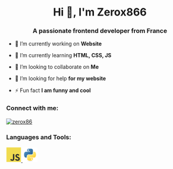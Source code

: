 <h1 align="center">Hi 👋, I'm Zerox866</h1>
<h3 align="center">A passionate frontend developer from France</h3>

- 🔭 I’m currently working on **Website**

- 🌱 I’m currently learning **HTML, CSS, JS**

- 👯 I’m looking to collaborate on **Me**

- 🤝 I’m looking for help **for my website**

- ⚡ Fun fact **I am funny and cool**

<h3 align="left">Connect with me:</h3>
<p align="left">
<a href="https://discord.gg/zerox86" target="blank"><img align="center" src="https://raw.githubusercontent.com/rahuldkjain/github-profile-readme-generator/master/src/images/icons/Social/discord.svg" alt="zerox86" height="30" width="40" /></a>
</p>

<h3 align="left">Languages and Tools:</h3>
<p align="left"> <a href="https://developer.mozilla.org/en-US/docs/Web/JavaScript" target="_blank" rel="noreferrer"> <img src="https://raw.githubusercontent.com/devicons/devicon/master/icons/javascript/javascript-original.svg" alt="javascript" width="40" height="40"/> </a> <a href="https://www.python.org" target="_blank" rel="noreferrer"> <img src="https://raw.githubusercontent.com/devicons/devicon/master/icons/python/python-original.svg" alt="python" width="40" height="40"/> </a> </p>

